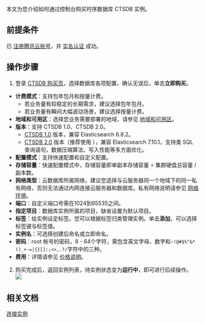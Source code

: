 
本文为您介绍如何通过控制台购买时序数据库 CTSDB 实例。

## 前提条件
已 [注册腾讯云账号](https://cloud.tencent.com/document/product/378/17985)，并 [实名认证](https://cloud.tencent.com/document/product/378/3629) 成功。

## 操作步骤
1. 登录 [CTSDB 购买页](https://buy.cloud.tencent.com/ctsdb)，选择数据库各项配置，确认无误后，单击**立即购买**。
 - **计费模式**：支持包年包月和按量计费。
    - 若业务量有较稳定的长期需求，建议选择包年包月。
    - 若业务量有瞬间大幅波动场景，建议选择按量计费。
 - **地域和可用区**：选择您业务需要部署的地域，请参见 [地域和可用区](https://cloud.tencent.com/document/product/652/31908)。
 - **版本**：支持 CTSDB 1.0、CTSDB 2.0。
    - [CTSDB 1.0](https://cloud.tencent.com/document/product/652/13611) 版本，兼容 Elasticsearch 6.8.2。
    - [CTSDB 2.0](https://cloud.tencent.com/document/product/652/70937) 版本（推荐使用 ），兼容 Elasticsearch 7.10.1，支持类 SQL 查询语句，数据压缩算法、写入性能等多方面优化。
 - **配置模式**：支持快速配置和自定义配置。
 - **存储容量**：快速配置模式中，存储容量即单副本存储容量 = 集群硬盘总容量 / 副本数。
 - **网络类型**：云数据库所属网络，建议您选择与云服务器同一个地域下的同一私有网络，否则无法通过内网连接云服务器和数据库。私有网络说明请参见 [网络环境](https://cloud.tencent.com/document/product/213/5227)。
 - **端口**：自定义端口号需在1024到65535之间。
 - **指定项目**：数据库实例所属的项目，缺省设置为默认项目。
 - **标签**：给实例设定标签。您可以根据标签归类管理实例。单击<b>添加</b>，可以选择标签键与标签值。</td></tr> 
 - **实例名**：可选择创建后命名或立即命名。 
 - **密码**：root 帐号的密码，8 - 64个字符，需包含英文字母、数字和`~!@#$%^&*()_+-=|{}[]:;<>,.?/`字符中的三种。
 - **费用**：详情请参见 [价格说明](https://cloud.tencent.com/document/product/652/31942)。 
2. 购买完成后，返回实例列表，待实例状态变为**运行中**，即可进行后续操作。
![](https://qcloudimg.tencent-cloud.cn/raw/196b2b525ff829504496e48ded32b585.png)

## 相关文档
[连接实例](https://cloud.tencent.com/document/product/652/13538)
